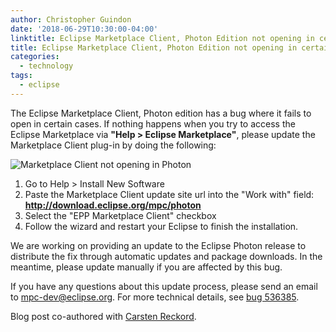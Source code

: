 ```yaml
---
author: Christopher Guindon
date: '2018-06-29T10:30:00-04:00'
linktitle: Eclipse Marketplace Client, Photon Edition not opening in certain cases
title: Eclipse Marketplace Client, Photon Edition not opening in certain cases
categories:
  - technology
tags:
  - eclipse
---
```


The Eclipse Marketplace Client, Photon edition has a bug where it fails to open in certain cases. If nothing happens when you try to access the Eclipse Marketplace via **"Help > Eclipse Marketplace"**, please update the Marketplace Client plug-in by doing the following:

![Marketplace Client not opening in Photon](/uploads/mpc-update.png "Marketplace Client not opening in Photon")

1. Go to Help > Install New Software
2. Paste the Marketplace Client update site url into the "Work with" field: **http://download.eclipse.org/mpc/photon**
3. Select the "EPP Marketplace Client" checkbox
4. Follow the wizard and restart your Eclipse to finish the installation.

We are working on providing an update to the Eclipse Photon release to distribute the fix through automatic updates and package downloads. In the meantime, please update manually if you are affected by this bug.

If you have any questions about this update process, please send an email to [mpc-dev@eclipse.org](mailto:mpc-dev@eclipse.org). For more technical details, see [bug 536385](https://bugs.eclipse.org/bugs/show_bug.cgi?id=536385).

Blog post co-authored with [Carsten Reckord](https://www.eclipse.org/user/creckord).
